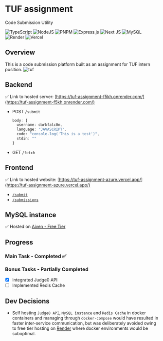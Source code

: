 # TUF assignment
Code Submission Utility

![TypeScript](https://img.shields.io/badge/typescript-%23007ACC.svg?style=for-the-badge&logo=typescript&logoColor=white)
![NodeJS](https://img.shields.io/badge/node.js-6DA55F?style=for-the-badge&logo=node.js&logoColor=white)
![PNPM](https://img.shields.io/badge/pnpm-%234a4a4a.svg?style=for-the-badge&logo=pnpm&logoColor=f69220)
![Express.js](https://img.shields.io/badge/express.js-%23404d59.svg?style=for-the-badge&logo=express&logoColor=%2361DAFB)
![Next JS](https://img.shields.io/badge/Next-black?style=for-the-badge&logo=next.js&logoColor=white)
![MySQL](https://img.shields.io/badge/mysql-4479A1.svg?style=for-the-badge&logo=mysql&logoColor=white)
![Render](https://img.shields.io/badge/Render-%46E3B7.svg?style=for-the-badge&logo=render&logoColor=white)
![Vercel](https://img.shields.io/badge/vercel-%23000000.svg?style=for-the-badge&logo=vercel&logoColor=white)


## Overview
This is a code submission platform built as an assignment for TUF intern position.
![tuf](https://github.com/DarkFalc0n/tuf-assignment/assets/59203815/eae76a71-3453-4a76-94bc-2ab01e5723b8)


## Backend 
✅ Link to hosted server: [https://tuf-assignment-f5kh.onrender.com/](https://tuf-assignment-f5kh.onrender.com/)
- POST `/submit`
  ```ts
  body: {
    username: darkfalc0n,
    language: "JAVASCRIPT",
    code: "console.log('This is a test')",
    stdin: ""
  }
  ```
- GET `/fetch`

## Frontend
✅ Link to hosted website: [https://tuf-assignment-azure.vercel.app/](https://tuf-assignment-azure.vercel.app/)
- [`/submit`](https://tuf-assignment-azure.vercel.app/submit)
- [`/submissions`](https://tuf-assignment-azure.vercel.app/submissions)

## MySQL instance
✅ Hosted on [Aiven - Free Tier](https://aiven.io/)

## Progress
### Main Task - Completed ✅
### Bonus Tasks - Partially Completed
- [x] Integrated Judge0 API
- [ ] Implemented Redis Cache

## Dev Decisions
- Self hosting `Judge0 API`, `MySQL instance` and `Redis Cache` in docker containers and managing through `docker-compose` would have resulted in faster inter-service communication, but was
  deliberately avoided owing to free tier hosting on [Render](https://render.com/) where docker environments would be suboptimal.
